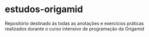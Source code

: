 # estudos-origamid
Repositório destinado às todas as anotações e exercícios práticas realizados durante o curso intensivo de programação da Origamid
